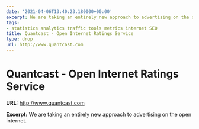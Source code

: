```yaml
---
date: '2021-04-06T13:40:23.180000+00:00'
excerpt: We are taking an entirely new approach to advertising on the open internet.
tags:
- statistics analytics traffic tools metrics internet SEO
title: Quantcast - Open Internet Ratings Service
type: drop
url: http://www.quantcast.com
---
```


# Quantcast - Open Internet Ratings Service

**URL:** http://www.quantcast.com

**Excerpt:** We are taking an entirely new approach to advertising on the open internet.

